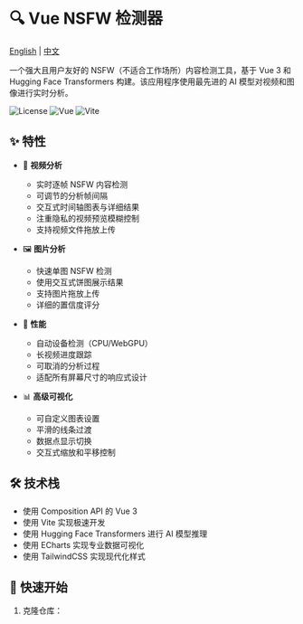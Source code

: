 # 🔍 Vue NSFW 检测器

[English](README.md) | [中文](README.zh.md)

一个强大且用户友好的 NSFW（不适合工作场所）内容检测工具，基于 Vue 3 和 Hugging Face Transformers 构建。该应用程序使用最先进的 AI 模型对视频和图像进行实时分析。

![License](https://img.shields.io/badge/license-MIT-blue.svg)
![Vue](https://img.shields.io/badge/vue-3.x-brightgreen.svg)
![Vite](https://img.shields.io/badge/vite-latest-purple.svg)

## ✨ 特性

- 🎥 **视频分析**

  - 实时逐帧 NSFW 内容检测
  - 可调节的分析帧间隔
  - 交互式时间轴图表与详细结果
  - 注重隐私的视频预览模糊控制
  - 支持视频文件拖放上传

- 🖼️ **图片分析**

  - 快速单图 NSFW 检测
  - 使用交互式饼图展示结果
  - 支持图片拖放上传
  - 详细的置信度评分

- 🚀 **性能**

  - 自动设备检测（CPU/WebGPU）
  - 长视频进度跟踪
  - 可取消的分析过程
  - 适配所有屏幕尺寸的响应式设计

- 📊 **高级可视化**
  - 可自定义图表设置
  - 平滑的线条过渡
  - 数据点显示切换
  - 交互式缩放和平移控制

## 🛠️ 技术栈

- 使用 Composition API 的 Vue 3
- 使用 Vite 实现极速开发
- 使用 Hugging Face Transformers 进行 AI 模型推理
- 使用 ECharts 实现专业数据可视化
- 使用 TailwindCSS 实现现代化样式

## 🚀 快速开始

1. 克隆仓库：
